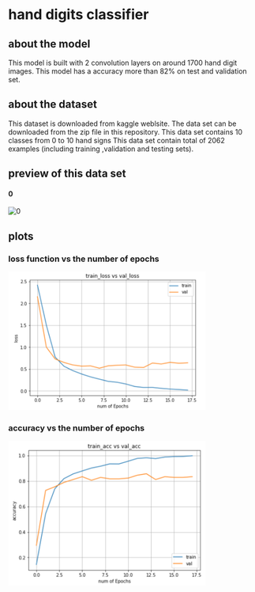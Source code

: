 # hand digits classifier

## about the model
This model is built with 2 convolution layers on around 1700 hand digit images. 
This model has a accuracy more than 82% on test and validation set.

## about the dataset
This dataset is downloaded from kaggle weblsite.
The data set can be downloaded from the zip file in this repository.
This data set contains 10 classes from 0 to 10 hand signs
This data set contain total of 2062 examples (including training ,validation and testing sets).

## preview of this data set
#### 0
![0](https://user-images.githubusercontent.com/61901749/84565122-9d9fb800-ad84-11ea-9cae-7f3428619bcc.JPG)


## plots
### loss function vs the number of epochs

<img src="images/loss_vs_epochs .png" width=400>

### accuracy vs the number of epochs

<img src="images/accuracy_vs_epochs.png" width=400>



